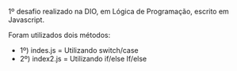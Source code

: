 1º desafio realizado na DIO, em Lógica de Programação, escrito em Javascript.

Foram utilizados dois métodos:
- 1º) indes.js = Utilizando switch/case
- 2º) index2.js = Utilizando if/else If/else
